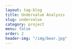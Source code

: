 ```yaml
---
layout: tag-blog
title: Undervalue Analysis
slug: undervalue
category: project
menu: false
order: 2
header-img: "/img/bear.jpg"
---
```

